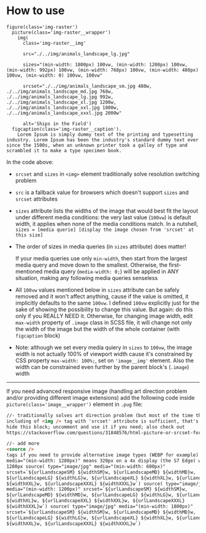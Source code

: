 # How to use

```pug
figure(class='img-raster')
  picture(class='img-raster__wrapper')   
    img(
      class='img-raster__img' 
      
      src="./../img/animals_landscape_lg.jpg" 
      
      sizes="(min-width: 1800px) 100vw, (min-width: 1200px) 100vw, (min-width: 992px) 100vw, (min-width: 768px) 100vw, (min-width: 480px) 100vw, (min-width: 0) 100vw, 100vw" 
      
      srcset="./../img/animals_landscape_sm.jpg 480w, ./../img/animals_landscape_md.jpg 768w, ./../img/animals_landscape_lg.jpg 992w, ./../img/animals_landscape_xl.jpg 1200w, ./../img/animals_landscape_xxl.jpg 1800w, ./../img/animals_landscape_xxxl.jpg 2000w" 
      
      alt='Ships in the Field')
  figcaption(class='img-raster__caption').
    Lorem Ipsum is simply dummy text of the printing and typesetting industry. Lorem Ipsum has been the industry's standard dummy text ever since the 1500s, when an unknown printer took a galley of type and scrambled it to make a type specimen book.
```


In the code above:

- `srcset` and `sizes` in `<img>` element traditionally solve resolution switching problem

- `src` is a fallback value for browsers which doesn't support `sizes` and `srcset` attributes

- `sizes` attribute lists the widths of the image that would best fit the layout under different media conditions: the very last value (`100vw`) is default width, it applies when none of the media conditions match. In a nutshell, `sizes = [media querie] [display the image chosen from 'srcset' at this size]`

- The order of sizes in media queries (in `sizes` attribute) does matter!

  If your media queries use only `min-width`, then start from the largest media query and move down to the smallest. Otherwise, the first-mentioned media query (`media-width: 0;`) will be applied in ANY situation, making any following media queries senseless

- All `100vw` values mentioned below in `sizes` attribute can be safely removed and it won't affect anything, cause if the value is omitted, it implicitly defaults to the same `100vw`. I defined `100vw` explicitly just for the sake of showing the possibility to change this value. But again: do this only if you REALLY NEED it. Otherwise, for changing image width, edit `max-width` property of `.image` class in SCSS file, it will change not only the width of the image but the width of the whole container (with `figcaption` block)

- Note: although we set every media quiery in `sizes` to `100vw`, the image width is not actually 100% of viewport width cause it's constrained by CSS property `max-width: 100%;`, set on `'image__img'` element. Also the width can be constrained even further by the parent block's (`.image`) width

---

If you need advanced responsive image (handling art direction problem and/or providing different image extensions) add the following code inside `picture(class='image__wrapper')` element in `.pug` file:

```html
//- traditionally solves art direction problem (but most of the time the
including of <img /> tag with 'srcset' attribute is sufficient, that's why I
hide this block; uncomment and use it if you need; also check out
https://stackoverflow.com/questions/31848576/html-picture-or-srcset-for-responsive-images):

//- add more
<source />
tags if you need to provide alternative image types (WEBP for example) //-
media="(min-width: 1280px)" means 320px on a 4x display (the S7 Edge) would be
1280px source( type="image/jpg" media="(min-width: 600px)"
srcset=`${urlLandscapeSM} ${widthSM}w, ${urlLandscapeMD} ${widthMD}w,
${urlLandscapeLG} ${widthLG}w, ${urlLandscapeXL} ${widthXL}w, ${urlLandscapeXXL}
${widthXXL}w, ${urlLandscapeXXXL} ${widthXXXL}w`) source( type="image/jpg"
media="(min-width: 1200px)" srcset=`${urlLandscapeSM} ${widthSM}w,
${urlLandscapeMD} ${widthMD}w, ${urlLandscapeLG} ${widthLG}w, ${urlLandscapeXL}
${widthXL}w, ${urlLandscapeXXL} ${widthXXL}w, ${urlLandscapeXXXL}
${widthXXXL}w`) source( type="image/jpg" media="(min-width: 1800px)"
srcset=`${urlLandscapeSM} ${widthSM}w, ${urlLandscapeMD} ${widthMD}w,
${urlLandscapeLG} ${widthLG}w, ${urlLandscapeXL} ${widthXL}w, ${urlLandscapeXXL}
${widthXXL}w, ${urlLandscapeXXXL} ${widthXXXL}w`)
```
